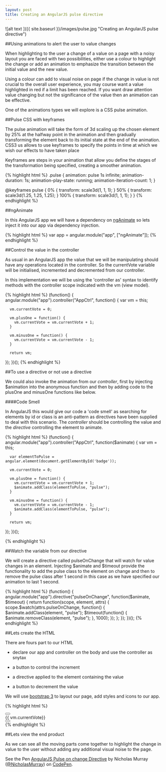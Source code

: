 ```yaml
---
layout: post
title: Creating an AngularJS pulse directive
---
```


![alt text ]({{ site.baseurl }}/images/pulse.jpg "Creating an AngularJS pulse directive")


##Using animations to alert the user to value changes

When highlighting to the user a change of a value on a page with a noisy layout you are faced with two possibilities, 
either use a colour to highlight the change or add an animation to emphasize the transition 
between the initial value and the new value.

Using a colour can add to visual noise on page if the change in value is not crucial to the overall user experience, you may 
course want a value highlighted in red if a limit has been reached. If you want draw attention value changing but not the 
significance of the value then an animation can be effective.

One of the animations types we will explore is a CSS pulse animation.


##Pulse CSS with keyframes

The pulse animation will take the form of 3d scaling up the chosen element by 25% at the halfway point in the animation and 
then gradually transforming the element back to its initial state at the end of the animation. CSS3 us allows to use keyframes 
to specify the points in time at which we wish our effects to have taken place

Keyframes are steps in your animation that allow you define the stages of the transformation being specified, 
creating a smoother animation.

{% highlight html %}
.pulse {
  animation: pulse 1s infinite;
  animation-duration: 1s;
  animation-play-state: running;
  animation-iteration-count: 1;
}

@keyframes pulse {
  0% {
    transform: scale3d(1, 1, 1);
  }
  50% {
    transform: scale3d(1.25, 1.25, 1.25);
  }
  100% {
    transform: scale3d(1, 1, 1);
  }
}
{% endhighlight %}


##ngAnimate

In this AngularJS app we will have a dependency on <a href="https://docs.angularjs.org/api/ngAnimate" target="_blank">ngAnimate</a> 
so lets inject it into our app via dependency injection.

{% highlight html %}
var app = angular.module("app", ["ngAnimate"]);
{% endhighlight %}



##Control the value in the controller

As usual in an AngularJS app the value that we will be manipulating should have any operations located in the controller. So the 
currentVote variable will be initialised, incremented and decremented from our controller. 

In this implementation we will be using the 'controller as' syntax to identify methods with the controller scope indicated 
with the vm (view model).


{% highlight html %}
(function() {
  angular.module("app").controller("AppCtrl", function() {
      var vm = this;

      vm.currentVote = 0;

      vm.plusOne = function() {
        vm.currentVote = vm.currentVote + 1;
      }

      vm.minusOne = function() {
        vm.currentVote = vm.currentVote - 1;
      } 
      
      return vm;
  });
})();
{% endhighlight %}


##To use a directive or not use a directive

We could also invoke the animation from our *controller*, first by injecting $animation into the anonymous function and then 
by adding code to the plusOne and minusOne functions like below.

####Code Smell

In AngularJS this would give our code a 'code smell' as searching for elements by id or class is an anti-pattern as 
directives have been supplied to deal with this scenario. The *controller* should be controlling the value and the *directive* 
controlling the element to animate.

{% highlight html %}
(function() {
  angular.module("app").controller("AppCtrl", function($animate) {
      var vm = this;
    
      var elementToPulse = angular.element(document.getElementById('badge'));

      vm.currentVote = 0;

      vm.plusOne = function() {
        vm.currentVote = vm.currentVote + 1;
        $animate.addClass(elementToPulse, "pulse");
      }

      vm.minusOne = function() {
        vm.currentVote = vm.currentVote - 1;
        $animate.addClass(elementToPulse, "pulse");
      } 
      
      return vm;
  });
})();

{% endhighlight %}



##Watch the variable from our directive

We will create a directive called pulseOnChange that will watch for value changes in an element. Injecting $animate and 
$timeout provide the functionality to add the pulse class to the element on change and then to remove the pulse class after 
1 second in this case as we have specified our animation to last 1 second.

{% highlight html %}
(function() {
  angular.module("app").directive("pulseOnChange", function($animate, $timeout) {
    return function(scope, element, attrs) {
          scope.$watch(attrs.pulseOnChange, function() {
                  $animate.addClass(element, "pulse");
                  $timeout(function() {
                    $animate.removeClass(element, "pulse");
                  }, 1000);
          });
      };
  });
})();
{% endhighlight %}



##Lets create the HTML

There are fours part to our HTML

* declare our app and controller on the body and use the controller as snytax

* a button to control the increment

* a directive applied to the element containing the value

* a button to decrement the value


We will use <a href="http://getbootstrap.com/" target="_blank">bootstrap 3</a> to layout our page, add 
styles and icons to our app.


{% highlight html %}
<body ng-app="app" ng-controller="AppCtrl as vm">
  
  <div class="jumbotron vertical-center">
    <div class="container text-center">
      <button class="btn btn-success glyphicon glyphicon-thumbs-up" ng-click="vm.plusOne()"></button>
      <div class="badge-container vertical-center">
        <span class="badge" pulse-on-change="vm.currentVote">{{ vm.currentVote}}</span>
      </div>
      <button class="btn btn-success glyphicon glyphicon-thumbs-down" ng-click="vm.minusOne()"></button>
    </div>
  </div>
  
</body>
{% endhighlight %}


##Lets view the end product

As we can see all the moving parts come together to highlight the change in value to the user without adding any additional 
visual noise to the page.

<p data-height="268" data-theme-id="0" data-slug-hash="OMWBWj" data-default-tab="result" data-user="NicholasMurray" class='codepen'>See the Pen <a href='http://codepen.io/NicholasMurray/pen/OMWBWj/'>AngularJS Pulse on change Directive</a> by Nicholas Murray (<a href='http://codepen.io/NicholasMurray'>@NicholasMurray</a>) on <a href='http://codepen.io'>CodePen</a>.</p>
<script async src="//assets.codepen.io/assets/embed/ei.js"></script>


 



